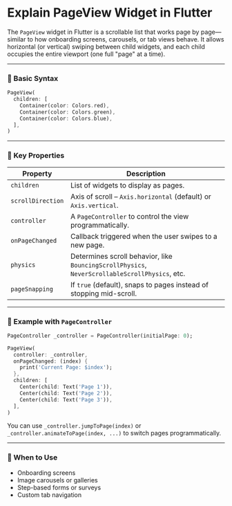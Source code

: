 # Explain PageView Widget in Flutter

The `PageView` widget in Flutter is a scrollable list that works page by page—similar to how onboarding screens, carousels, or tab views behave. It allows horizontal (or vertical) swiping between child widgets, and each child occupies the entire viewport (one full "page" at a time).

---

### 🔹 Basic Syntax

```dart
PageView(
  children: [
    Container(color: Colors.red),
    Container(color: Colors.green),
    Container(color: Colors.blue),
  ],
)
```

---

### 🔹 Key Properties

| Property          | Description                                                                                    |
| ----------------- | ---------------------------------------------------------------------------------------------- |
| `children`        | List of widgets to display as pages.                                                           |
| `scrollDirection` | Axis of scroll – `Axis.horizontal` (default) or `Axis.vertical`.                               |
| `controller`      | A `PageController` to control the view programmatically.                                       |
| `onPageChanged`   | Callback triggered when the user swipes to a new page.                                         |
| `physics`         | Determines scroll behavior, like `BouncingScrollPhysics`, `NeverScrollableScrollPhysics`, etc. |
| `pageSnapping`    | If `true` (default), snaps to pages instead of stopping mid-scroll.                            |

---

### 🔹 Example with `PageController`

```dart
PageController _controller = PageController(initialPage: 0);

PageView(
  controller: _controller,
  onPageChanged: (index) {
    print('Current Page: $index');
  },
  children: [
    Center(child: Text('Page 1')),
    Center(child: Text('Page 2')),
    Center(child: Text('Page 3')),
  ],
)
```

You can use `_controller.jumpToPage(index)` or `_controller.animateToPage(index, ...)` to switch pages programmatically.

---

### 🔹 When to Use

* Onboarding screens
* Image carousels or galleries
* Step-based forms or surveys
* Custom tab navigation
